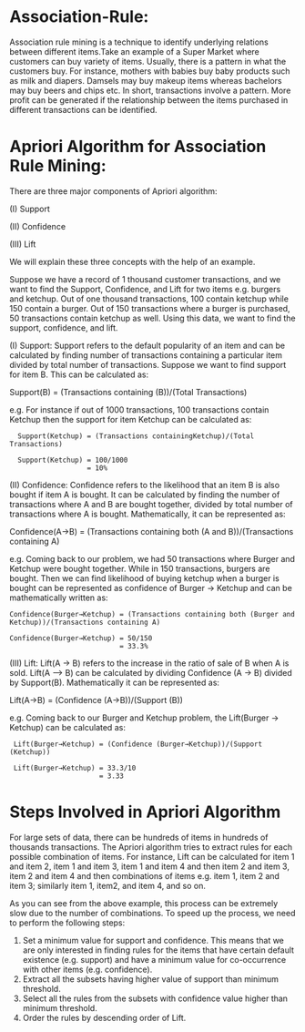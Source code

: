# Association-Rule:
Association rule mining is a technique to identify underlying relations between different items.Take an example of a Super Market where customers can buy variety of items. Usually, there is a pattern in what the customers buy. For instance, mothers with babies buy baby products such as milk and diapers. Damsels may buy makeup items whereas bachelors may buy beers and chips etc. In short, transactions involve a pattern. More profit can be generated if the relationship between the items purchased in different transactions can be identified.

# Apriori Algorithm for Association Rule Mining:
There are three major components of Apriori algorithm:

(I) Support

(II) Confidence

(III) Lift

We will explain these three concepts with the help of an example.

Suppose we have a record of 1 thousand customer transactions, and we want to find the Support, Confidence, and Lift for two items e.g. burgers and ketchup. Out of one thousand transactions, 100 contain ketchup while 150 contain a burger. Out of 150 transactions where a burger is purchased, 50 transactions contain ketchup as well. Using this data, we want to find the support, confidence, and lift.

(I) Support:
Support refers to the default popularity of an item and can be calculated by finding number of transactions containing a particular item divided by total number of transactions. Suppose we want to find support for item B. This can be calculated as:
 
  Support(B) = (Transactions containing (B))/(Total Transactions)

e.g.  For instance if out of 1000 transactions, 100 transactions contain Ketchup then the support for item Ketchup can be calculated as:
      
      Support(Ketchup) = (Transactions containingKetchup)/(Total Transactions)

      Support(Ketchup) = 100/1000
                       = 10%

(II) Confidence:
Confidence refers to the likelihood that an item B is also bought if item A is bought. It can be calculated by finding the number of transactions where A and B are bought together, divided by total number of transactions where A is bought. Mathematically, it can be represented as:

  Confidence(A→B) = (Transactions containing both (A and B))/(Transactions containing A)

e.g. Coming back to our problem, we had 50 transactions where Burger and Ketchup were bought together. While in 150 transactions, burgers are bought. Then we can find likelihood of buying ketchup when a burger is bought can be represented as confidence of Burger -> Ketchup and can be mathematically written as:

    Confidence(Burger→Ketchup) = (Transactions containing both (Burger and Ketchup))/(Transactions containing A)

    Confidence(Burger→Ketchup) = 50/150
                               = 33.3%
  
  (III) Lift:
  Lift(A -> B) refers to the increase in the ratio of sale of B when A is sold. Lift(A –> B) can be calculated by dividing Confidence   (A -> B) divided by Support(B). Mathematically it can be represented as:
  
   Lift(A→B) = (Confidence (A→B))/(Support (B))  
   
 e.g. Coming back to our Burger and Ketchup problem, the Lift(Burger -> Ketchup) can be calculated as:
 
     Lift(Burger→Ketchup) = (Confidence (Burger→Ketchup))/(Support (Ketchup))

     Lift(Burger→Ketchup) = 33.3/10
                          = 3.33
  
  
  # Steps Involved in Apriori Algorithm
  
  For large sets of data, there can be hundreds of items in hundreds of thousands transactions. The Apriori algorithm tries to extract rules for each possible combination of items. For instance, Lift can be calculated for item 1 and item 2, item 1 and item 3, item 1 and item 4 and then item 2 and item 3, item 2 and item 4 and then combinations of items e.g. item 1, item 2 and item 3; similarly item 1, item2, and item 4, and so on.

As you can see from the above example, this process can be extremely slow due to the number of combinations. To speed up the process, we need to perform the following steps:

1. Set a minimum value for support and confidence. This means that we are only interested in finding rules for the items that have certain default existence    (e.g. support) and have a minimum value for co-occurrence with other items (e.g. confidence).
2. Extract all the subsets having higher value of support than minimum threshold.
3. Select all the rules from the subsets with confidence value higher than minimum threshold.
4. Order the rules by descending order of Lift.
  
  
